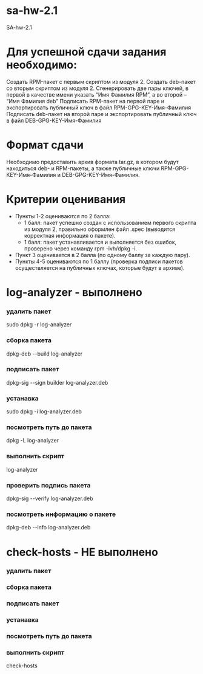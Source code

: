 # sa-hw-2.1
SA-hw-2.1


# Для успешной сдачи задания необходимо:
Создать RPM-пакет с первым скриптом из модуля 2.
Создать deb-пакет со вторым скриптом из модуля 2.
Сгенерировать две пары ключей, в первой в качестве имени указать “Имя Фамилия RPM”, а во второй – “Имя Фамилия deb”
Подписать RPM-пакет на первой паре и экспортировать публичный ключ в файл RPM-GPG-KEY-Имя-Фамилия
Подписать deb-пакет на второй паре и экспортировать публичный ключ в файл DEB-GPG-KEY-Имя-Фамилия

# Формат сдачи
Необходимо предоставить архив формата tar.gz, в котором будут находиться deb- и RPM-пакеты, а также публичные ключи RPM-GPG-KEY-Имя-Фамилия и DEB-GPG-KEY-Имя-Фамилия.

# Критерии оценивания
- Пункты 1-2 оцениваются по 2 балла:
    - 1 балл: пакет успешно создан с использованием первого скрипта из модуля 2, правильно оформлен файл .spec (выводится корректная информация о пакете).
    - 1 балл: пакет устанавливается и выполняется без ошибок, проверено через команду rpm -ivh/dpkg -i.
- Пункт 3 оценивается в 2 балла (по одному баллу за каждую пару).
- Пункты 4-5 оцениваются по 1 баллу (проверка подписи пакетов осуществляется на публичных ключах, которые будут в архиве).

# log-analyzer - выполнено
### удалить пакет
sudo dpkg -r log-analyzer

### сборка пакета
dpkg-deb --build log-analyzer

### подписать пакет
dpkg-sig --sign builder log-analyzer.deb

### устанавка
sudo dpkg -i log-analyzer.deb

### посмотреть путь до пакета
dpkg -L log-analyzer

### выполнить скрипт
log-analyzer

### проверить подпись пакета
dpkg-sig --verify log-analyzer.deb

### посмотреть информацию о пакете
dpkg-deb --info log-analyzer.deb


# check-hosts - НЕ выполнено
### удалить пакет

### сборка пакета

### подписать пакет

### устанавка

### посмотреть путь до пакета

### выполнить скрипт
check-hosts
